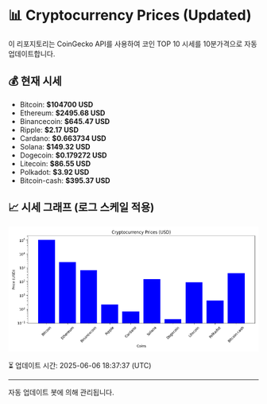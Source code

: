 
# 📊 Cryptocurrency Prices (Updated)

이 리포지토리는 CoinGecko API를 사용하여 코인 TOP 10 시세를 10분가격으로 자동 업데이트합니다.

## 💰 현재 시세
- Bitcoin: **$104700 USD**
- Ethereum: **$2495.68 USD**
- Binancecoin: **$645.47 USD**
- Ripple: **$2.17 USD**
- Cardano: **$0.663734 USD**
- Solana: **$149.32 USD**
- Dogecoin: **$0.179272 USD**
- Litecoin: **$86.55 USD**
- Polkadot: **$3.92 USD**
- Bitcoin-cash: **$395.37 USD**

## 📈 시세 그래프 (로그 스케일 적용)
![Crypto Prices](crypto_prices.png)

⏳ 업데이트 시간: 2025-06-06 18:37:37 (UTC)

---
자동 업데이트 봇에 의해 관리됩니다.
